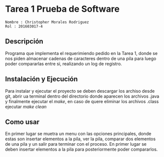 # Tarea 1 Prueba de Software
    Nombre : Christopher Morales Rodriguez
    Rol : 201603017-4

## Descripción
Programa que implementa el requerimiendo pedido en la Tarea 1, donde se nos piden almacenar cadenas de caracteres dentro de una pila para luego poder compararlas entre si, realizando un log de registro.

## Instalación y Ejecución
Para instalar y ejecutar el proyecto se deben descargar los archiso desde git, abrir ua terminal dentro del directorio donde aparecen los archivos .java y finalmente ejecutar el *make*, en caso de quere eliminar los archivos .class ejecutar *make clean*

## Como usar
En primer lugar se muetra un menu con las opciones principales, donde estas son insertar elementos a la pila, ver la pila, comparar dos elementos de una pila y un salir para terminar con el proceso.
En primer lugar se deben insertar elementos a la pila para posteriormente poder compararlos.
